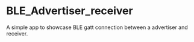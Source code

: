 # BLE_Advertiser_receiver
A simple app to showcase BLE gatt connection between a advertiser and receiver.
